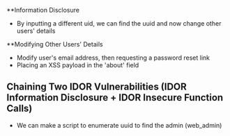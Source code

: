 **Information Disclosure
- By inputting a different uid, we can find the uuid and now change other users' details

**Modifying Other Users' Details
- Modify user's email address, then requesting a password reset link
- Placing an XSS payload in the 'about' field

## Chaining Two IDOR Vulnerabilities (IDOR Information Disclosure + IDOR Insecure Function Calls)
- We can make a script to enumerate uuid to find the admin (web_admin)
